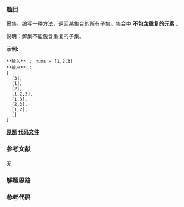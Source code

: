 ### 题目
幂集。编写一种方法，返回某集合的所有子集。集合中 **不包含重复的元素** 。

说明：解集不能包含重复的子集。

**示例:**

    
    
    **输入** ： nums = [1,2,3]
    **输出** ：
    [
      [3],
      [1],
      [2],
      [1,2,3],
      [1,3],
      [2,3],
      [1,2],
      []
    ]
    

 **[原题](https://leetcode-cn.com/problems/power-set-lcci/)**    **[代码文件]()**


### 参考文献
无

### 解题思路




### 参考代码

```go


```




